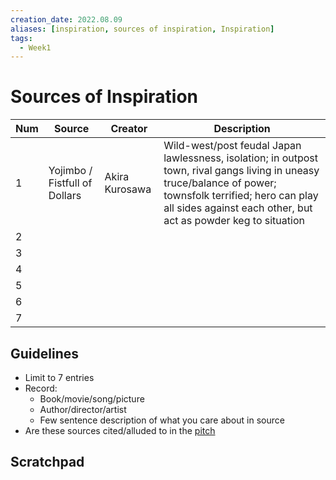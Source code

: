 ```yaml
---
creation_date: 2022.08.09
aliases: [inspiration, sources of inspiration, Inspiration]
tags:
  - Week1
---
```


# Sources of Inspiration

| Num | Source                        | Creator        | Description                                                                                                                                                                                                                   |
| --- | ----------------------------- | -------------- | ----------------------------------------------------------------------------------------------------------------------------------------------------------------------------------------------------------------------------- |
| 1   | Yojimbo / Fistfull of Dollars | Akira Kurosawa | Wild-west/post feudal Japan lawlessness, isolation; in outpost town, rival gangs living in uneasy truce/balance of power; townsfolk terrified; hero can play all sides against each other, but act as powder keg to situation |
| 2   |                               |                |                                                                                                                                                                                                                               |
| 3   |                               |                |                                                                                                                                                                                                                               |
| 4   |                               |                |                                                                                                                                                                                                                               |
| 5   |                               |                |                                                                                                                                                                                                                               |
| 6   |                               |                |                                                                                                                                                                                                                               |
| 7   |                               |                |                                                                                                                                                                                                                               |    |                               |                |                                                                                                                                                                                                                               |

## Guidelines
- Limit to 7 entries
- Record:
	- Book/movie/song/picture
	- Author/director/artist
	- Few sentence description of what you care about in source
- Are these sources cited/alluded to in the [pitch](../../Gygax75/Tasks/Campaign%20Pitch.md)
 
## Scratchpad
